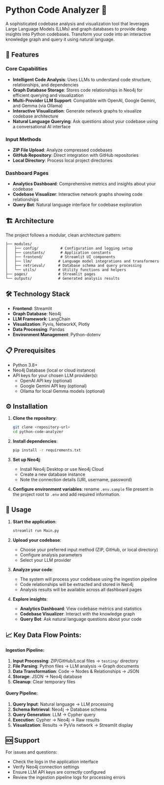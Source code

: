 # Python Code Analyzer 🐍

A sophisticated codebase analysis and visualization tool that leverages Large Language Models (LLMs) and graph databases to provide deep insights into Python codebases. Transform your code into an interactive knowledge graph and query it using natural language.

## 🚀 Features

### Core Capabilities
- **Intelligent Code Analysis**: Uses LLMs to understand code structure, relationships, and dependencies
- **Graph Database Storage**: Stores code relationships in Neo4j for efficient querying and visualization
- **Multi-Provider LLM Support**: Compatible with OpenAI, Google Gemini, and Gemma (via Ollama)
- **Interactive Visualization**: Generate network graphs to visualize codebase architecture
- **Natural Language Querying**: Ask questions about your codebase using a conversational AI interface

### Input Methods
- **ZIP File Upload**: Analyze compressed codebases
- **GitHub Repository**: Direct integration with GitHub repositories
- **Local Directory**: Process local project directories

### Dashboard Pages
- **Analytics Dashboard**: Comprehensive metrics and insights about your codebase
- **Codebase Visualizer**: Interactive network graphs showing code relationships
- **Query Bot**: Natural language interface for codebase exploration

## 🏗️ Architecture

The project follows a modular, clean architecture pattern:

```
├── modules/
│   ├── config/          # Configuration and logging setup
│   ├── constants/       # Application constants
│   ├── frontend/        # Streamlit UI components
│   ├── llm/            # Language model integrations and transformers
│   ├── retrieval/      # Database schema and query processing
│   └── utils/          # Utility functions and helpers
├── pages/              # Streamlit pages
└── outputs/            # Generated analysis results
```

## 🛠️ Technology Stack

- **Frontend**: Streamlit
- **Graph Database**: Neo4j
- **LLM Framework**: LangChain
- **Visualization**: Pyvis, NetworkX, Plotly
- **Data Processing**: Pandas
- **Environment Management**: Python-dotenv

## 📋 Prerequisites

- Python 3.8+
- Neo4j Database (local or cloud instance)
- API keys for your chosen LLM provider(s):
  - OpenAI API key (optional)
  - Google Gemini API key (optional)
  - Ollama for local Gemma models (optional)

## ⚙️ Installation

1. **Clone the repository**:
   ```bash
   git clone <repository-url>
   cd python-code-analyzer
   ```

2. **Install dependencies**:
   ```bash
   pip install -r requirements.txt
   ```

3. **Set up Neo4j**:
   - Install Neo4j Desktop or use Neo4j Cloud
   - Create a new database instance
   - Note the connection details (URI, username, password)

4. **Configure environment variables**:
   rename `.env.sample` file present in the project root to `.env` and add required information.
    

## 🚀 Usage

1. **Start the application**:
   ```bash
   streamlit run Main.py
   ```

2. **Upload your codebase**:
   - Choose your preferred input method (ZIP, GitHub, or local directory)
   - Configure analysis parameters
   - Select your LLM provider

3. **Analyze your code**:
   - The system will process your codebase using the ingestion pipeline
   - Code relationships will be extracted and stored in Neo4j
   - Analysis results will be available across all dashboard pages

4. **Explore insights**:
   - **Analytics Dashboard**: View codebase metrics and statistics
   - **Codebase Visualizer**: Interact with the knowledge graph
   - **Query Bot**: Ask natural language questions about your code

## 📈 Key Data Flow Points:

#### Ingestion Pipeline:
1. **Input Processing**: ZIP/GitHub/Local files → `testing/` directory
2. **File Parsing**: Python files → LLM analysis → Graph documents
3. **Data Transformation**: Code → Nodes & Relationships → JSON
4. **Storage**: JSON → Neo4j database
5. **Cleanup**: Clear temporary files

#### Query Pipeline:
1. **Query Input**: Natural language → LLM processing
2. **Schema Retrieval**: Neo4j → Database schema
3. **Query Generation**: LLM → Cypher query
4. **Execution**: Cypher → Neo4j → Raw results
5. **Visualization**: Results → PyVis network → Streamlit display

## 🆘 Support

For issues and questions:
- Check the logs in the application interface
- Verify Neo4j connection settings
- Ensure LLM API keys are correctly configured
- Review the ingestion pipeline logs for processing errors 